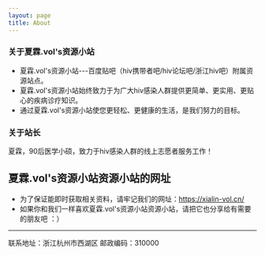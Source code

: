 ```yaml
---
layout: page
title: About
---
```


### 关于夏霖.vol's资源小站
- 夏霖.vol's资源小站---百度贴吧（hiv携带者吧/hiv论坛吧/浙江hiv吧）附属资源站点。
- 夏霖.vol's资源小站始终致力于为广大hiv感染人群提供更简单、更实用、更贴心的疾病诊疗知识。
- 通过夏霖.vol's资源小站使您更轻松、更健康的生活，是我们努力的目标。

### 关于站长
夏霖，90后医学小硕，致力于hiv感染人群的线上志愿者服务工作！

## 夏霖.vol's资源小站资源小站的网址
- 为了保证能即时获取相关资料，请牢记我们的网址：https://xialin-vol.cn/
- 如果你和我们一样喜欢夏霖.vol's资源小站资源小站，请把它也分享给有需要的朋友吧 ：）

---
联系地址：浙江杭州市西湖区
邮政编码：310000
